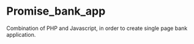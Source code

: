 # Promise_bank_app
Combination of PHP and Javascript, in order to create single page bank application.
